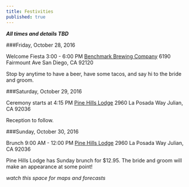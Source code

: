 ```yaml
---
title: Festivities
published: true
---
```




_**All times and details TBD**_

###Friday, October 28, 2016

Welcome Fiesta 3:00 - 6:00 PM
[Benchmark Brewing Company](http://www.benchmarkbrewing.com/Benchmark_Brewing_Company/ENTRY.html)
6190 Fairmount Ave 
San Diego, CA 92120

Stop by anytime to have a beer, have some tacos, and say hi to the bride and groom.

###Saturday, October 29, 2016

Ceremony starts at 4:15 PM
[Pine Hills Lodge](http://www.pinehillslodge.com/)
2960 La Posada Way
Julian, CA 92036

Reception to follow.

###Sunday, October 30, 2016

Brunch 9:00 AM - 12:00 PM
[Pine Hills Lodge](http://www.pinehillslodge.com/)
2960 La Posada Way
Julian, CA 92036

Pine Hills Lodge has Sunday brunch for $12.95. The bride and groom will make an appearance at some point!

_watch this space for maps and forecasts_
